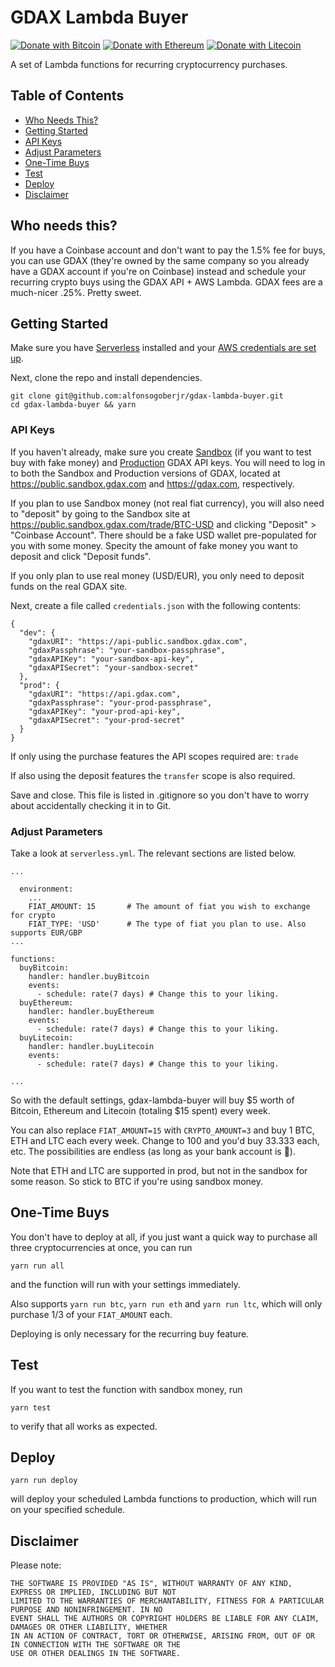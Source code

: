 # GDAX Lambda Buyer

[![Donate with Bitcoin](https://en.cryptobadges.io/badge/micro/16Ui8XPa6c3Z2P6tRuWFesrAyppgNnZHQm)](https://en.cryptobadges.io/donate/16Ui8XPa6c3Z2P6tRuWFesrAyppgNnZHQm) [![Donate with Ethereum](https://en.cryptobadges.io/badge/micro/0x3fC09955c9fbFE0fE0AF39E0f1587370627ED77a)](https://en.cryptobadges.io/donate/0x3fC09955c9fbFE0fE0AF39E0f1587370627ED77a) [![Donate with Litecoin](https://en.cryptobadges.io/badge/micro/LLFnB7p173qGsH3U3EXuMYzGw5qv31rJxA)](https://en.cryptobadges.io/donate/LLFnB7p173qGsH3U3EXuMYzGw5qv31rJxA)

A set of Lambda functions for recurring cryptocurrency purchases.

## Table of Contents

* [Who Needs This?](#who-needs-this)
* [Getting Started](#who-needs-this)
* [API Keys](#api-keys)
* [Adjust Parameters](#adjust-parameters)
* [One-Time Buys](#one-time-buys)
* [Test](#test)
* [Deploy](#deploy)
* [Disclaimer](#disclaimer)

## Who needs this?

If you have a Coinbase account and don't want to pay the 1.5% fee for buys, you can use GDAX (they're owned by the same company so you already have a GDAX account if you're on Coinbase) instead and schedule your recurring crypto buys using the GDAX API + AWS Lambda. GDAX fees are a much-nicer .25%. Pretty sweet.

## Getting Started

Make sure you have [Serverless](https://serverless.com/framework/docs/providers/aws/guide/installation/) installed and your [AWS credentials are set up](https://serverless.com/framework/docs/providers/aws/guide/credentials/).

Next, clone the repo and install dependencies.

```
git clone git@github.com:alfonsogoberjr/gdax-lambda-buyer.git
cd gdax-lambda-buyer && yarn
```

### API Keys

If you haven't already, make sure you create [Sandbox](https://public.sandbox.gdax.com/settings/api) (if you want to test buy with fake money) and [Production](https://www.gdax.com/settings/api) GDAX API keys. You will need to log in to both the Sandbox and Production versions of GDAX, located at https://public.sandbox.gdax.com and https://gdax.com, respectively.

If you plan to use Sandbox money (not real fiat currency), you will also need to "deposit" by going to the Sandbox site at https://public.sandbox.gdax.com/trade/BTC-USD and clicking "Deposit" > "Coinbase Account". There should be a fake USD wallet pre-populated for you with some money. Specity the amount of fake money you want to deposit and click "Deposit funds".

If you only plan to use real money (USD/EUR), you only need to deposit funds on the real GDAX site.

Next, create a file called `credentials.json` with the following contents:

```
{
  "dev": {
    "gdaxURI": "https://api-public.sandbox.gdax.com",
    "gdaxPassphrase": "your-sandbox-passphrase",
    "gdaxAPIKey": "your-sandbox-api-key",
    "gdaxAPISecret": "your-sandbox-secret"
  },
  "prod": {
    "gdaxURI": "https://api.gdax.com",
    "gdaxPassphrase": "your-prod-passphrase",
    "gdaxAPIKey": "your-prod-api-key",
    "gdaxAPISecret": "your-prod-secret"
  }
}
```

If only using the purchase features the API scopes required are: `trade`

If also using the deposit features the `transfer` scope is also required.

Save and close. This file is listed in .gitignore so you don't have to worry about accidentally checking it in to Git.

### Adjust Parameters

Take a look at `serverless.yml`. The relevant sections are listed below.

```
...

  environment:
    ...
    FIAT_AMOUNT: 15       # The amount of fiat you wish to exchange for crypto
    FIAT_TYPE: 'USD'      # The type of fiat you plan to use. Also supports EUR/GBP
...

functions:
  buyBitcoin:
    handler: handler.buyBitcoin
    events:
      - schedule: rate(7 days) # Change this to your liking.
  buyEthereum:
    handler: handler.buyEthereum
    events:
      - schedule: rate(7 days) # Change this to your liking.
  buyLitecoin:
    handler: handler.buyLitecoin
    events:
      - schedule: rate(7 days) # Change this to your liking.

...

```

So with the default settings, gdax-lambda-buyer will buy $5 worth of Bitcoin, Ethereum and Litecoin (totaling $15 spent) every week.

You can also replace `FIAT_AMOUNT=15` with `CRYPTO_AMOUNT=3` and buy 1 BTC, ETH and LTC each every week. Change to 100 and you'd buy 33.333 each, etc. The possibilities are endless (as long as your bank account is 💸).

Note that ETH and LTC are supported in prod, but not in the sandbox for some reason. So stick to BTC if you're using sandbox money.

## One-Time Buys

You don't have to deploy at all, if you just want a quick way to purchase all three cryptocurrencies at once, you can run

```
yarn run all
```

and the function will run with your settings immediately.

Also supports `yarn run btc`, `yarn run eth` and `yarn run ltc`, which will only purchase 1/3 of your `FIAT_AMOUNT` each.

Deploying is only necessary for the recurring buy feature.

## Test

If you want to test the function with sandbox money, run

```
yarn test
```

to verify that all works as expected.

## Deploy

```
yarn run deploy
```

will deploy your scheduled Lambda functions to production, which will run on your specified schedule.

## Disclaimer

Please note:

```
THE SOFTWARE IS PROVIDED "AS IS", WITHOUT WARRANTY OF ANY KIND, EXPRESS OR IMPLIED, INCLUDING BUT NOT  
LIMITED TO THE WARRANTIES OF MERCHANTABILITY, FITNESS FOR A PARTICULAR PURPOSE AND NONINFRINGEMENT. IN NO  
EVENT SHALL THE AUTHORS OR COPYRIGHT HOLDERS BE LIABLE FOR ANY CLAIM, DAMAGES OR OTHER LIABILITY, WHETHER  
IN AN ACTION OF CONTRACT, TORT OR OTHERWISE, ARISING FROM, OUT OF OR IN CONNECTION WITH THE SOFTWARE OR THE  
USE OR OTHER DEALINGS IN THE SOFTWARE.
```
